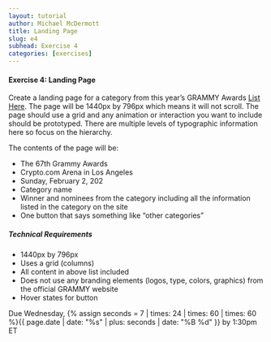 ```yaml
---
layout: tutorial
author: Michael McDermott
title: Landing Page
slug: e4
subhead: Exercise 4
categories: [exercises]
---
```

#### Exercise 4: Landing Page
Create a landing page for a category from this year’s GRAMMY Awards [List Here](https://www.grammy.com/awards/67th-annual-grammy-awards-2024). The page will be 1440px by 796px which means it will not scroll. The page should use a grid and any animation or interaction you want to include should be prototyped. There are multiple levels of typographic information here so focus on the hierarchy.

The contents of the page will be:
* The 67th Grammy Awards
* Crypto.com Arena in Los Angeles
* Sunday, February 2, 202
* Category name
* Winner and nominees from the category including all the information listed in the category on the site
* One button that says something like “other categories”

##### Technical Requirements
* 1440px by 796px
* Uses a grid (columns)
* All content in above list included
* Does not use any branding elements (logos, type, colors, graphics) from the official GRAMMY website
* Hover states for button


<span class="due">Due Wednesday, {% assign seconds = 7 | times: 24 | times: 60 | times: 60 %}{{ page.date | date: "%s" | plus: seconds | date: "%B %d" }} by 1:30pm ET</span>